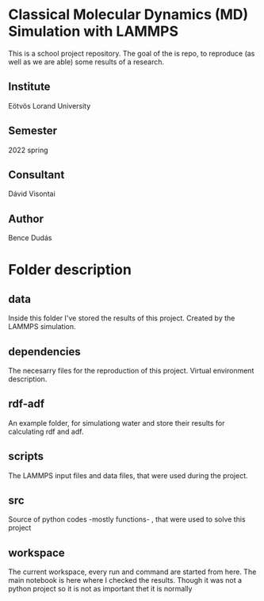 # Classical Molecular Dynamics (MD) Simulation with LAMMPS
This is a school project repository. The goal of the is repo, to reproduce (as well as we are able) some results of a research.  


## Institute
Eötvös Lorand University

## Semester
2022 spring

## Consultant
Dávid Visontai

## Author
Bence Dudás

# Folder description
## data
Inside this folder I've stored the results of this project. Created by the LAMMPS simulation.
## dependencies
The necesarry files for the reproduction of this project. Virtual environment description.
## rdf-adf
An example folder, for simulationg water and store their results for calculating rdf and adf.
## scripts
The LAMMPS input files and data files, that were used during the project.
## src
Source of python codes -mostly functions- , that were used to solve this project
## workspace
The current workspace, every run and command are started from here. The main notebook is here where I checked the results. Though it was not a python project so it is not as important thet it is normally
